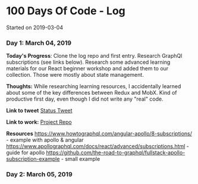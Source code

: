 # 100 Days Of Code - Log

Started on 2019-03-04

### Day 1: March 04, 2019

**Today's Progress**:
Clone the log repo and first entry.
Research GraphQl subscriptions (see links below).
Research some advanced learning materials for our React beginner workshop and added them to our collection.
Those were mostly about state management.

**Thoughts:**
While researching learning resources, I accidentally learned about some of the key differences between Redux and MobX.
Kind of productive first day, even though I did not write any "real" code.

**Link to tweet** [Status Tweet](https://twitter.com/Go_Haimchen/status/1102701833750020098)

**Link to work:** [Project Repo](https://github.com/Haimchen/100-days-of-code)

**Resources**
https://www.howtographql.com/angular-apollo/8-subscriptions/ - example with apollo & angular
https://www.apollographql.com/docs/react/advanced/subscriptions.html - guide for apollo
https://github.com/the-road-to-graphql/fullstack-apollo-subscription-example - small  example

### Day 2: March 05, 2019
